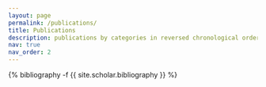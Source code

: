 ```yaml
---
layout: page
permalink: /publications/
title: Publications
description: publications by categories in reversed chronological order. more to come soon.
nav: true
nav_order: 2
---
```

<!-- _pages/publications.md -->
<div class="publications">

{% bibliography -f {{ site.scholar.bibliography }} %}

</div>
